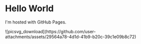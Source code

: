 <html>
<body>
<h1>Hello World</h1>
<p>I'm hosted with GitHub Pages.</p>
</body>
</html>
![picsvg_download](https://github.com/user-attachments/assets/29564a78-4d1d-41b9-b20c-39c1e09b8c72)

